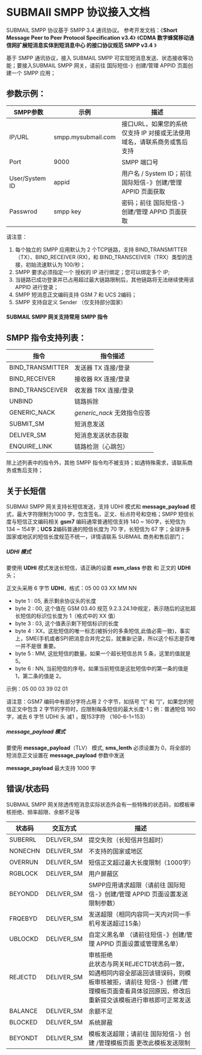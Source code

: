 # SUBMAIl SMPP 协议接入文档

SUBMAIL SMPP 协议基于 SMPP 3.4 通讯协议。 
参考开发文档：《**Short Message Peer to Peer Protocol Specification v3.4**》 《**CDMA 数字蜂窝移动通信网扩展短消息实体到短消息中心 的接口协议规范 SMPP v3.4** 》



基于 SMPP 通讯协议，接入 SUBMAIL SMPP 可实现短消息发送、状态接收等功能；要接入SUBMAIL SMPP 网关，请前往 国际短信-》创建/管理 APPID 页面创建一个 SMPP 应用；



## 参数示例：

| SMPP参数       | 示例               | 描述                                                         |
| -------------- | ------------------ | ------------------------------------------------------------ |
| IP/URL         | smpp.mysubmail.com | 接口URL，如果您的系统仅支持 IP 对接或无法使用域名，请联系商务或售后支持 |
| Port           | 9000               | SMPP 端口号                                                  |
| User/System ID | appid              | 用户名 / System ID；前往 国际短信-》创建/管理 APPID 页面获取 |
| Passwrod       | smpp key           | 密码；前往  国际短信-》创建/管理 APPID 页面获取              |

请注意：

1. 每个独立的 SMPP 应用默认为 2 个TCP链路，支持 BIND_TRANSMITTER（TX）、BIND_RECEIVER (RX)，和 BIND_TRANSCEIVER（TRX）类型的连接，初始流速默认为 100/秒；
2. SMPP 要求必须指定一个 授权的 IP 进行绑定；您可以绑定多个 IP;
3. 当链路已成功登录并已占用超过最大链路限制后，其他链路将无法继续使用该 APPID 进行登录；
4. SMPP 短消息正文编码支持 GSM 7 和 UCS 2编码；
5. SMPP 支持自定义 Sender （仅支持部分国家）



#### SUBMAIL SMPP 网关支持常用 SMPP 指令

## SMPP 指令支持列表：

| 指令             | 指令描述                    |
| ---------------- | --------------------------- |
| BIND_TRANSMITTER | 发送器 TX 连接/登录         |
| BIND_RECEIVER    | 接收器 RX 连接/登录         |
| BIND_TRANSCEIVER | 收发器 TRX 连接/登录        |
| UNBIND           | 链路拆除                    |
| GENERIC_NACK     | *generic_nack* 无效指令应答 |
| SUBMIT_SM        | 短消息发送                  |
| DELIVER_SM       | 短消息发送状态获取          |
| ENQUIRE_LINK     | 链路检测（心跳包）          |

除上述列表中的指令外，其他 SMPP 指令均不被支持；如遇特殊需求，请联系商务或售后支持；



## 关于长短信

SUBMAIl SMPP 网关支持长短信发送，支持 UDHI 模式和 **message_payload** 模式，最大字符限制为1000 字，包含签名，正文、标点符号和空格；SMPP 短信长度与短信正文编码相关 **gsm7** 编码通常普通短信支持 140 ~ 160字，长短信为 134 ~ 154字；**UCS 2**编码普通的短信长度为 70 字，长短信为 67 字；全球许多国家或地区的短信长度规范不统一，详情请联系 SUBMAIL 商务和售后部门；

##### UDHI 模式

要使用 **UDHI** 模式发送长短信，请正确的设置 **esm_class** 参数 和 正文的 **UDHI** 头；

正文头采用 6 字节 **UDHI**，格式：05 00 03 XX MM NN

- byte 1 : 05, 表示剩余协议头的长度
- byte 2 : 00, 这个值在 GSM 03.40 规范 9.2.3.24.1中规定，表示随后的这批超长短信的标识位长度为 1（格式中的 XX 值）
- byte 3 : 03, 这个值表示剩下短信标识的长度
- byte 4 : XX，这批短信的唯一标志(被拆分的多条短信,此值必需一致)，事实上，SME(手机或者SP)把消息合并完之后，就重新记录，所以这个标志是否唯 一并不是很 重要。
- byte 5 : MM, 这批短信的数量。如果一个超长短信总共 5 条，这里的值就是 5。
- byte 6 : NN, 当前短信的序号。如果当前短信是这批短信中的第一条的值是 1，第二条的值是 2。

示例：05 00 03 39 02 01

请注意：GSM7 编码中有部分字符占用 2 个字节，如括号 “[” 和 “]”，如果您的短信正文中包含 2 字节的字符时，应限制每条短信的最大长度-1；例：普通短信 160 字，减去 6 字节 UDHI 头 减1 ，既153字符 （160-6-1=153）



##### message_payload 模式

要使用 **message_payload**（TLV） 模式, **sms_lenth** 必须设置为 0，将全部的短消息正文设置在 **message_payload** 参数中发送

**message_payload** 最大支持 1000 字



## 错误/状态码

SUBMAIL SMPP 网关除透传短消息实际状态外会有一些特殊的状态码，如模板审核拒绝、频率超限、余额不足等

| 状态码  | 交互方式   | 描述                                                         |
| ------- | ---------- | ------------------------------------------------------------ |
| SUBERRL | DELIVER_SM | 提交失败（长短信并包超时）                                   |
| NONECHN | DELIVER_SM | 不支持的国家或地区                                           |
| OVERRUN | DELIVER_SM | 短信正文超过最大长度限制（1000字）                           |
| RGBLOCK | DELIVER_SM | 用户屏蔽区                                                   |
| BEYONDD | DELIVER_SM | SMPP应用请求超限（请前往 国际短信-》创建/管理 APPID 页面设置发送限制参数） |
| FRQEBYD | DELIVER_SM | 发送超限（相同内容同一天内对同一手机号发送超过15条）         |
| UBLOCKD | DELIVER_SM | 自定义黑名单 （请前往短信-》创建/管理 APPID 页面设置或管理黑名单） |
| REJECTD | DELIVER_SM | 审核拒绝<br />此状态与网关REJECTD状态码一致，如遇相同内容全部返回该错误码，则模板审核被拒，请前往 短信-》创建 /管理模板页面查看具体驳回原因，修改后重新提交该模板进行审核即可正常发送 |
| BALANCE | DELIVER_SM | 余额不足                                                     |
| BLOCKED | DELIVER_SM | 系统屏蔽                                                     |
| BEYONDT | DELIVER_SM | 模板发送超限；请前往 国际短信-》创建 /管理模板页面 更改此模板发送限制 |

